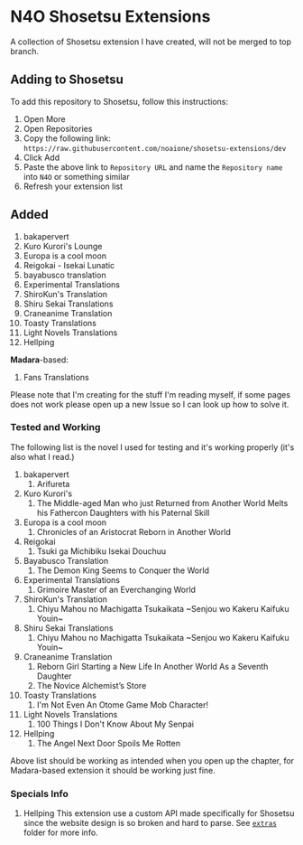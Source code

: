 # N4O Shosetsu Extensions

A collection of Shosetsu extension I have created, will not be merged to top branch.

## Adding to Shosetsu
To add this repository to Shosetsu, follow this instructions:
1. Open More
2. Open Repositories
3. Copy the following link: `https://raw.githubusercontent.com/noaione/shosetsu-extensions/dev`
4. Click Add
5. Paste the above link to `Repository URL` and name the `Repository name` into `N4O` or something similar
6. Refresh your extension list

## Added
1. bakapervert
2. Kuro Kurori's Lounge
3. Europa is a cool moon
4. Reigokai - Isekai Lunatic
5. bayabusco translation
6. Experimental Translations
7. ShiroKun's Translation
8. Shiru Sekai Translations
9. Craneanime Translation
10. Toasty Translations
11. Light Novels Translations
12. Hellping

**Madara**-based:
1. Fans Translations

Please note that I'm creating for the stuff I'm reading myself, if some pages does not work please open up a new Issue so I can look up how to solve it.

### Tested and Working
The following list is the novel I used for testing and it's working properly (it's also what I read.)

1. bakapervert
   1. Arifureta
2. Kuro Kurori's
   1. The Middle-aged Man who just Returned from Another World Melts his Fathercon Daughters with his Paternal Skill
3. Europa is a cool moon
   1. Chronicles of an Aristocrat Reborn in Another World
4. Reigokai
   1. Tsuki ga Michibiku Isekai Douchuu
5. Bayabusco Translation
   1. The Demon King Seems to Conquer the World
6. Experimental Translations
   1. Grimoire Master of an Everchanging World
7. ShiroKun's Translation
   1. Chiyu Mahou no Machigatta Tsukaikata \~Senjou wo Kakeru Kaifuku Youin\~
8. Shiru Sekai Translations
   1. Chiyu Mahou no Machigatta Tsukaikata \~Senjou wo Kakeru Kaifuku Youin\~
9. Craneanime Translation
   1. Reborn Girl Starting a New Life In Another World As a Seventh Daughter
   2. The Novice Alchemist’s Store
10. Toasty Translations
    1. I'm Not Even An Otome Game Mob Character!
11. Light Novels Translations
    1.  100 Things I Don't Know About My Senpai
12. Hellping
    1.  The Angel Next Door Spoils Me Rotten

Above list should be working as intended when you open up the chapter, for Madara-based extension it should be working just fine.

### Specials Info
1. Hellping
   This extension use a custom API made specifically for Shosetsu since the website design is so broken and hard to parse. See [`extras`](https://github.com/noaione/shosetsu-extensions/tree/dev/extras) folder for more info.
